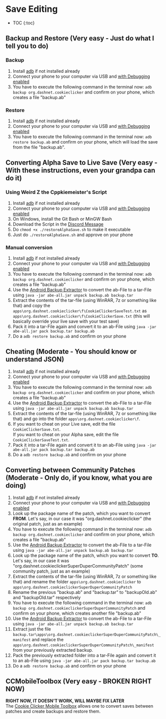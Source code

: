 # Save Editing

* TOC {:toc}

## Backup and Restore (Very easy - Just do what I tell you to do)

### Backup

1. Install [adb](https://www.xda-developers.com/install-adb-windows-macos-linux/) if not installed already
2. Connect your phone to your computer via USB and [with Debugging enabled](https://www.embarcadero.com/starthere/xe5/mobdevsetup/android/en/enabling_usb_debugging_on_an_android_device.html)
3. You have to execute the following command in the terminal now: ``adb backup org.dashnet.cookieclicker`` and confirm on your phone, which creates a file "backup.ab"

### Restore

1. Install [adb](https://www.xda-developers.com/install-adb-windows-macos-linux/) if not installed already
2. Connect your phone to your computer via USB and [with Debugging enabled](https://www.embarcadero.com/starthere/xe5/mobdevsetup/android/en/enabling_usb_debugging_on_an_android_device.html)
3. You have to execute the following command in the terminal now: ``adb restore backup.ab`` and confirm on your phone, which will load the save from the file "backup.ab".

## Converting Alpha Save to Live Save (Very easy - With these instructions, even your grandpa can do it)

### Using Weird Z the Cppkiemeister's Script

1. Install [adb](https://www.xda-developers.com/install-adb-windows-macos-linux/) if not installed already
2. Connect your phone to your computer via USB and [with Debugging enabled](https://www.embarcadero.com/starthere/xe5/mobdevsetup/android/en/enabling_usb_debugging_on_an_android_device.html)
3. On Windows, install the Git Bash or MinGW Bash
4. Download the Script in the [Discord Message](https://discordapp.com/channels/412363381891137536/581236824349868042/763114003064029245)
5. Do ``chmod +x ./restoreAlphaSave.sh`` to make it executable
6. Just do ``./restoreAlphaSave.sh`` and approve on your phone

### Manual conversion

1. Install [adb](https://www.xda-developers.com/install-adb-windows-macos-linux/) if not installed already
2. Connect your phone to your computer via USB and [with Debugging enabled](https://www.embarcadero.com/starthere/xe5/mobdevsetup/android/en/enabling_usb_debugging_on_an_android_device.html)
3. You have to execute the following command in the terminal now: ``adb backup org.dashnet.cookieclicker`` and confirm on your phone, which creates a file "backup.ab"
4. Use the [Android Backup Extractor](https://github.com/nelenkov/android-backup-extractor/releases/download/20181012025725-d750899/abe-all.jar) to convert the ab-File to a tar-File using ``java -jar abe-all.jar unpack backup.ab backup.tar``
5. Extract the contents of the tar-file (using WinRAR, 7z or something like that) and copy the ``apps\org.dashnet.cookieclicker\f\CookieClickerSaveTest.txt`` as ``apps\org.dashnet.cookieclicker\f\CookieClickerSave.txt`` (this will basically override your live save with your test save)
6. Pack it into a tar-File again and convert it to an ab-File using ``java -jar abe-all.jar pack backup.tar backup.ab``
7. Do a ``adb restore backup.ab`` and confirm on your phone

## Cheating (Moderate - You should know or understand JSON)

1. Install [adb](https://www.xda-developers.com/install-adb-windows-macos-linux/) if not installed already
2. Connect your phone to your computer via USB and [with Debugging enabled](https://www.embarcadero.com/starthere/xe5/mobdevsetup/android/en/enabling_usb_debugging_on_an_android_device.html)
3. You have to execute the following command in the terminal now: ``adb backup org.dashnet.cookieclicker`` and confirm on your phone, which creates a file "backup.ab"
4. Use the [Android Backup Extractor](https://github.com/nelenkov/android-backup-extractor/releases/download/20181012025725-d750899/abe-all.jar) to convert the ab-File to a tar-File using ``java -jar abe-all.jar unpack backup.ab backup.tar``
5. Extract the contents of the tar-file (using WinRAR, 7z or something like that) and go into the folder ``apps\org.dashnet.cookieclicker\f``.
6. If you want to cheat on your Live save, edit the file ``CookieClickerSave.txt``.<br>
If you want to cheat on your Alpha save, edit the file ``CookieClickerSaveTest.txt``.
7. Pack it into a tar-File again and convert it to an ab-File using ``java -jar abe-all.jar pack backup.tar backup.ab``
8. Do a ``adb restore backup.ab`` and confirm on your phone

## Converting between Community Patches (Moderate - Only do, if you know, what you are doing)

1. Install [adb](https://www.xda-developers.com/install-adb-windows-macos-linux/) if not installed already
2. Connect your phone to your computer via USB and [with Debugging enabled](https://www.embarcadero.com/starthere/xe5/mobdevsetup/android/en/enabling_usb_debugging_on_an_android_device.html)
3. Look up the package name of the patch, which you want to convert **FROM**. Let's say, in our case it was "org.dashnet.cookieclicker" (the original patch, just as an example)
4. You have to execute the following command in the terminal now: ``adb backup org.dashnet.cookieclicker`` and confirm on your phone, which creates a file "backup.ab"
5. Use the [Android Backup Extractor](https://github.com/nelenkov/android-backup-extractor/releases/download/20181012025725-d750899/abe-all.jar) to convert the ab-File to a tar-File using ``java -jar abe-all.jar unpack backup.ab backup.tar``
6. Look up the package name of the patch, which you want to convert **TO**. Let's say, in our case it was "org.dashnet.cookieclickerSuperDuperCommunityPatch" (some community patch, just as an example)
7. Extract the contents of the tar-file (using WinRAR, 7z or something like that) and rename the folder ``apps\org.dashnet.cookieclicker`` to ``apps\org.dashnet.cookieclickerSuperDuperCommunityPatch``
8. Rename the previous "backup.ab" and "backup.tar" to "backupOld.ab" and "backupOld.tar" respectively
9. You have to execute the following command in the terminal now: ``adb backup org.dashnet.cookieclickerSuperDuperCommunityPatch`` and confirm on your phone, which creates another file "backup.ab"
10. Use the [Android Backup Extractor](https://github.com/nelenkov/android-backup-extractor/releases/download/20181012025725-d750899/abe-all.jar) to convert the ab-File to a tar-File using ``java -jar abe-all.jar unpack backup.ab backup.tar``
11. Extract just the file ``backup.tar\apps\org.dashnet.cookieclickerSuperDuperCommunityPatch\_manifest`` and replace the ``apps\org.dashnet.cookieclickerSuperDuperCommunityPatch\_manifest`` from your previously extracted backup.
12. Pack the previously extracted folder into a tar-File again and convert it to an ab-File using ``java -jar abe-all.jar pack backup.tar backup.ab``
13. Do a ``adb restore backup.ab`` and confirm on your phone

## CCMobileToolbox (Very easy - BROKEN RIGHT NOW)

**RIGHT NOW, IT DOESN'T WORK, WILL MAYBE FIX LATER**<br>
The [Cookie Clicker Mobile Toolbox](toolbox) allows one to convert saves between patches and create backups and restore them.
